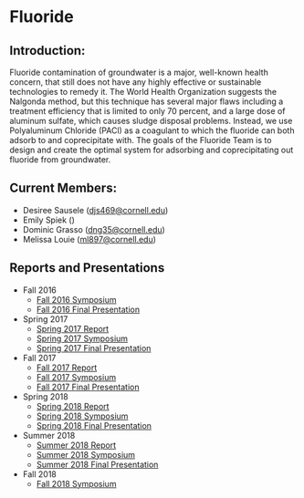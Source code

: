 # Fluoride

## Introduction: 
Fluoride contamination of groundwater is a major, well-known health concern, that still does not have any highly effective or sustainable technologies to remedy it. The World Health Organization suggests the Nalgonda method, but this technique has several major flaws including a treatment efficiency that is limited to only 70 percent, and a large dose of aluminum sulfate, which causes sludge disposal problems. Instead, we use Polyaluminum Chloride (PACl) as a coagulant to which the fluoride can both adsorb to and coprecipitate with. The goals of the Fluoride Team is to design and create the optimal system for adsorbing and coprecipitating out fluoride from groundwater.

## Current Members:
- Desiree Sausele (djs469@cornell.edu)
- Emily Spiek ()
- Dominic Grasso (dng35@cornell.edu)
- Melissa Louie (ml897@cornell.edu)

## Reports and Presentations
* Fall 2016 
  - [Fall 2016 Symposium](https://docs.google.com/presentation/d/1LYKhGo9DmKVBfABIZYmKVnQmFsj5Wc-5EE6xW85aE_g/edit?usp=sharing)
  - [Fall 2016 Final Presentation](https://docs.google.com/presentation/d/1oa40fZAqf9ytgXPxNWXSbHNJvKELtv9hsU_OuKzBN8g/edit?usp=sharing)
* Spring 2017
  - [Spring 2017 Report](https://github.com/AguaClara/fluoride/blob/master/Fluoride%20Spring%202017.pdf)
  - [Spring 2017 Symposium](https://docs.google.com/presentation/d/18l0xwZtfAeUvRBzfIBijr8AGbGEGiYylfUTL_XSi51w/edit?usp=sharing)
  - [Spring 2017 Final Presentation](https://docs.google.com/presentation/d/1Hxqun_3KzcYxWILCP8Yt_f5FO3m59eYeMJO0zQij-6k/edit)
* Fall 2017 
  - [Fall 2017 Report](https://github.com/AguaClara/fluoride/blob/master/fluoride-fall-2017.pdf)
  - [Fall 2017 Symposium](https://docs.google.com/presentation/d/1HcaRjqchtdl2DxvNkS6QYJc5LgHJHRz5z0sCTzIx8Ak/edit?usp=sharing)
  - [Fall 2017 Final Presentation](https://docs.google.com/presentation/d/1lMwLT5y-aWrqD5dZfTIV_4vPzWjZSJmbOsLjZNzP_tI/edit?usp=sharing)
* Spring 2018
  - [Spring 2018 Report](https://github.com/AguaClara/fluoride/blob/master/FluorideReportSp18.md)
  - [Spring 2018 Symposium](https://docs.google.com/presentation/d/1gzC25zcd-eUTTrmerA-OcLBdWd--tOl6X8JpqGEy7_o/edit#slide=id.p3)
  - [Spring 2018 Final Presentation](https://docs.google.com/presentation/d/1NIgislmkylECw1T6YsHlsUr3Kja0XoYnWcOhY1UnEyQ/edit)
* Summer 2018
  - [Summer 2018 Report](https://github.com/AguaClara/fluoride/blob/master/Fluoride_Summer2018.md)
  - [Summer 2018 Symposium](https://docs.google.com/presentation/d/1ikR3Ti14HijdFI1jzeJO_98PFFImXd8VALmxmuq5RYY/edit?usp=sharing)
  - [Summer 2018 Final Presentation](https://docs.google.com/presentation/d/1D4V2ltnIMBQwnw8twaZLWcnoIz6U8TILRAwltYmkqi8/edit?usp=sharing)
* Fall 2018
  - [Fall 2018 Symposium](https://docs.google.com/presentation/d/1l783hJZfi7w9sAJqHuncesPV9qp9_3rgFQg1rHAaE4A/edit#slide=id.g451dae360e_1_74)

